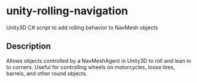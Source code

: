 # unity-rolling-navigation
 Unity3D C# script to add rolling behavior to NavMesh objects

## Description
Allows objects controlled by a NavMeshAgent in Unity3D to roll and lean in to corners. Useful for controlling wheels on motorcycles, loose tires, barrels, and other round objects.
